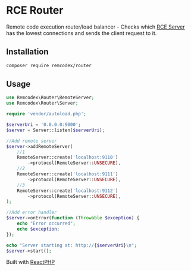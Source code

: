 # RCE Router
Remote code execution router/load balancer - Checks which [RCE Server](https://github.com/remcodex/server) has the lowest connections and sends the client request to it.


## Installation
```bash
composer require remcodex/router
```

## Usage
```php
use Remcodex\Router\RemoteServer;
use Remcodex\Router\Server;

require 'vendor/autoload.php';

$serverUri = '0.0.0.0:9000';
$server = Server::listen($serverUri);

//Add remote server
$server->addRemoteServer(
    //1
    RemoteServer::create('localhost:9110')
        ->protocol(RemoteServer::UNSECURE),
    //2
    RemoteServer::create('localhost:9111')
        ->protocol(RemoteServer::UNSECURE),
    //3
    RemoteServer::create('localhost:9112')
        ->protocol(RemoteServer::UNSECURE),
);

//Add error handler
$server->onError(function (Throwable $exception) {
    echo "Error occurred";
    echo $exception;
});

echo "Server starting at: http://{$serverUri}\n";
$server->start();
```

Built with [ReactPHP](https://reactphp.org)